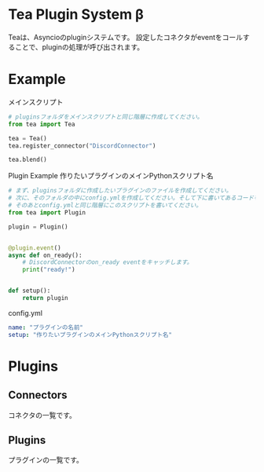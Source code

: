 # Tea Plugin System β
Teaは、Asyncioのpluginシステムです。
設定したコネクタがeventをコールすることで、pluginの処理が呼び出されます。


# Example
メインスクリプト

```python
# pluginsフォルダをメインスクリプトと同じ階層に作成してください。
from tea import Tea

tea = Tea()
tea.register_connector("DiscordConnector")

tea.blend()

```

Plugin Example
作りたいプラグインのメインPythonスクリプト名
```python
# まず、pluginsフォルダに作成したいプラグインのファイルを作成してください。
# 次に、そのフォルダの中にconfig.ymlを作成してください。そして下に書いてあるコードを書いてください。
# そのあとconfig.ymlと同じ階層にこのスクリプトを書いてください。
from tea import Plugin

plugin = Plugin()


@plugin.event()
async def on_ready():
    # DiscordConnectorのon_ready eventをキャッチします。
    print("ready!")


def setup():
    return plugin


```

config.yml
```yaml
name: "プラグインの名前"
setup: "作りたいプラグインのメインPythonスクリプト名"
```

# Plugins
## Connectors
コネクタの一覧です。

## Plugins
プラグインの一覧です。